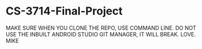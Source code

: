 # CS-3714-Final-Project
MAKE SURE WHEN YOU CLONE THE REPO, USE COMMAND LINE.
DO NOT USE THE INBUILT ANDROID STUDIO GIT MANAGER, IT WILL BREAK.
LOVE. 
MIKE
